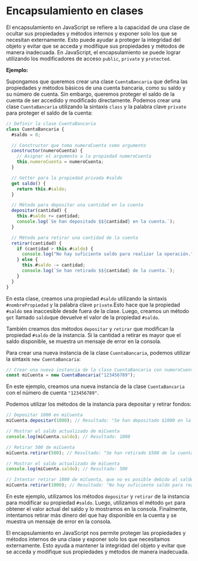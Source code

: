 # Encapsulamiento en clases

El encapsulamiento en JavaScript se refiere a la capacidad de una clase de ocultar sus propiedades y métodos internos y exponer solo los que se necesitan externamente. Esto puede ayudar a proteger la integridad del objeto y evitar que se acceda y modifique sus propiedades y métodos de manera inadecuada. En JavaScript, el encapsulamiento se puede lograr utilizando los modificadores de acceso `public`, `private` y `protected`.

**Ejemplo:**

Supongamos que queremos crear una clase `CuentaBancaria` que defina las propiedades y métodos básicos de una cuenta bancaria, como su saldo y su número de cuenta. Sin embargo, queremos proteger el saldo de la cuenta de ser accedido y modificado directamente. Podemos crear una clase `CuentaBancaria` utilizando la sintaxis `class` y la palabra clave `private` para proteger el saldo de la cuenta:

```javascript
// Definir la clase CuentaBancaria
class CuentaBancaria {
  #saldo = 0;

  // Constructor que toma numeroCuenta como argumento
  constructor(numeroCuenta) {
    // Asignar el argumento a la propiedad numeroCuenta
    this.numeroCuenta = numeroCuenta;
  }

  // Getter para la propiedad privada #saldo
  get saldo() {
    return this.#saldo;
  }

  // Método para depositar una cantidad en la cuenta
  depositar(cantidad) {
    this.#saldo += cantidad;
    console.log(`Se han depositado $${cantidad} en la cuenta.`);
  }

  // Método para retirar una cantidad de la cuenta
  retirar(cantidad) {
    if (cantidad > this.#saldo) {
      console.log("No hay suficiente saldo para realizar la operación.");
    } else {
      this.#saldo -= cantidad;
      console.log(`Se han retirado $${cantidad} de la cuenta.`);
    }
  }
}
```

En esta clase, creamos una propiedad `#saldo` utilizando la sintaxis `#nombrePropiedad` y la palabra clave `private`.Esto hace que la propiedad `#saldo` sea inaccesible desde fuera de la clase. Luego, creamos un método `get` llamado `saldo`que devuelve el valor de la propiedad `#saldo`.

También creamos dos métodos `depositar` y `retirar` que modifican la propiedad `#saldo` de la instancia. Si la cantidad a retirar es mayor que el saldo disponible, se muestra un mensaje de error en la consola.

Para crear una nueva instancia de la clase `CuentaBancaria`, podemos utilizar la sintaxis `new CuentaBancaria`:

```javascript
// Crear una nueva instancia de la clase CuentaBancaria con numeroCuenta "123456789"
const miCuenta = new CuentaBancaria("123456789");
```

En este ejemplo, creamos una nueva instancia de la clase `CuentaBancaria` con el número de cuenta `"123456789"`.

Podemos utilizar los métodos de la instancia para depositar y retirar fondos:

```javascript
// Depositar 1000 en miCuenta
miCuenta.depositar(1000); // Resultado: "Se han depositado $1000 en la cuenta."

// Mostrar el saldo actualizado de miCuenta
console.log(miCuenta.saldo); // Resultado: 1000

// Retirar 500 de miCuenta
miCuenta.retirar(500); // Resultado: "Se han retirado $500 de la cuenta."

// Mostrar el saldo actualizado de miCuenta
console.log(miCuenta.saldo); // Resultado: 500

// Intentar retirar 1000 de miCuenta, que no es posible debido al saldo insuficiente
miCuenta.retirar(1000); // Resultado: "No hay suficiente saldo para realizar la operación."
```

En este ejemplo, utilizamos los métodos `depositar` y `retirar` de la instancia para modificar su propiedad `#saldo`. Luego, utilizamos el método `get` para obtener el valor actual del saldo y lo mostramos en la consola. Finalmente, intentamos retirar más dinero del que hay disponible en la cuenta y se muestra un mensaje de error en la consola.

El encapsulamiento en JavaScript nos permite proteger las propiedades y métodos internos de una clase y exponer solo los que necesitamos externamente. Esto ayuda a mantener la integridad del objeto y evitar que se acceda y modifique sus propiedades y métodos de manera inadecuada.